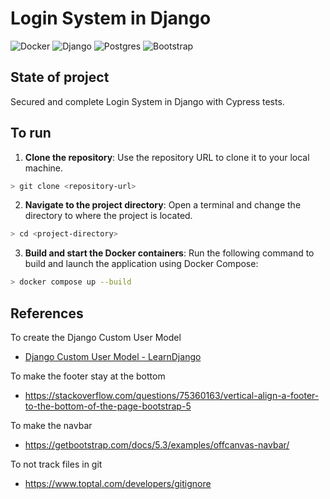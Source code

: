 # Login System in Django
![Docker](https://img.shields.io/badge/docker-%230db7ed.svg?style=for-the-badge&logo=docker&logoColor=white)
![Django](https://img.shields.io/badge/django-%23092E20.svg?style=for-the-badge&logo=django&logoColor=white)
![Postgres](https://img.shields.io/badge/postgres-%23316192.svg?style=for-the-badge&logo=postgresql&logoColor=white)
![Bootstrap](https://img.shields.io/badge/bootstrap-%238511FA.svg?style=for-the-badge&logo=bootstrap&logoColor=white)
## State of project
Secured and complete Login System in Django with Cypress tests.

## To run
1. **Clone the repository**: Use the repository URL to clone it to your local machine.
```bash
> git clone <repository-url>
```
2. **Navigate to the project directory**: Open a terminal and change the directory to where the project is located.
```bash
> cd <project-directory>
```
3. **Build and start the Docker containers**: Run the following command to build and launch the application using Docker Compose:
```bash
> docker compose up --build
```

## References
To create the Django Custom User Model
- [Django Custom User Model - LearnDjango](https://learndjango.com/tutorials/django-custom-user-model)

To make the footer stay at the bottom
- https://stackoverflow.com/questions/75360163/vertical-align-a-footer-to-the-bottom-of-the-page-bootstrap-5

To make the navbar
- https://getbootstrap.com/docs/5.3/examples/offcanvas-navbar/

To not track files in git
- https://www.toptal.com/developers/gitignore
